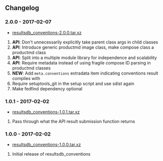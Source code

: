 ## Changelog

### 2.0.0 - 2017-02-07

*   [resultsdb_conventions-2.0.0.tar.xz](https://releases.pagure.org/fedora-qa/resultsdb_conventions/resultsdb_conventions-2.0.0.tar.xz)

1.  **API**: Don't unnecessarily explicitly take parent class args in child classes
2.  **API**: Introduce generic productmd image class, make compose class a productmd class
3.  **API**: Split into a multiple module library for independence and scalability
4.  **API**: Require metadata instead of using fragile compose ID parsing in productmd classes
5.  **NEW**: Add `meta.conventions` extradata item indicating conventions result complies with
6.  Require setuptools_git in the setup script and use sdist again
7.  Make fedfind dependency optional

### 1.0.1 - 2017-02-02

*   [resultsdb_conventions-1.0.1.tar.xz](https://releases.pagure.org/fedora-qa/resultsdb_conventions/resultsdb_conventions-1.0.1.tar.xz)

1.  Pass through what the API result submission function returns

### 1.0.0 - 2017-02-02

*   [resultsdb_conventions-1.0.0.tar.xz](https://releases.pagure.org/fedora-qa/resultsdb_conventions/resultsdb_conventions-1.0.0.tar.xz)

1.  Initial release of resultsdb_conventions
